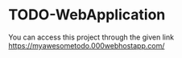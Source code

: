 # TODO-WebApplication

You can access this project through the given link https://myawesometodo.000webhostapp.com/
